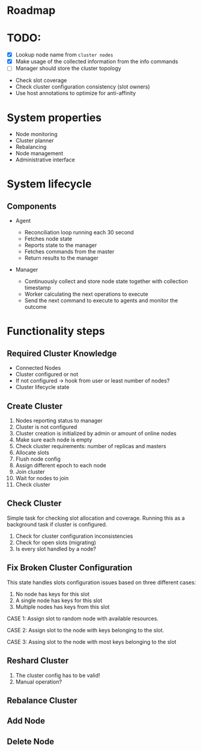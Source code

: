 # Roadmap

# TODO:

- [x] Lookup node name from `cluster nodes`
- [x] Make usage of the collected information from the info commands
- [ ] Manager should store the cluster topology

* Check slot coverage
* Check cluster configuration consistency (slot owners)
* Use host annotations to optimize for anti-affinity

# System properties

* Node monitoring
* Cluster planner
* Rebalancing
* Node management
* Administrative interface

# System lifecycle

## Components
* Agent
  - Reconciliation loop running each 30 second
  - Fetches node state
  - Reports state to the manager
  - Fetches commands from the master
  - Return results to the manager

* Manager
  - Continuously collect and store node state together with collection timestamp
  - Worker calculating the next operations to execute
  - Send the next command to execute to agents and monitor the outcome

# Functionality steps

## Required Cluster Knowledge

* Connected Nodes
* Cluster configured or not
* If not configured -> hook from user or least number of nodes?
* Cluster lifecycle state

## Create Cluster

1. Nodes reporting status to manager
2. Cluster is not configured
3. Cluster creation is initialized by admin or amount of online nodes
4. Make sure each node is empty
5. Check cluster requirements: number of replicas and masters
6. Allocate slots
7. Flush node config
8. Assign different epoch to each node
9. Join cluster
10. Wait for nodes to join
11. Check cluster

## Check Cluster

Simple task for checking slot allocation and coverage. Running this as
a background task if cluster is configured.

1. Check for cluster configuration inconsistencies
2. Check for open slots (migrating)
3. Is every slot handled by a node?

## Fix Broken Cluster Configuration

This state handles slots configuration issues based on three different cases:
1. No node has keys for this slot
2. A single node has keys for this slot
3. Multiple nodes has keys from this slot

CASE 1:
    Assign slot to random node with available resources.

CASE 2:
    Assign slot to the node with keys belonging to the slot.

CASE 3:
    Assing slot to the node with most keys belonging to the slot

## Reshard Cluster

1. The cluster config has to be valid!
2. Manual operation?


## Rebalance Cluster


## Add Node


## Delete Node